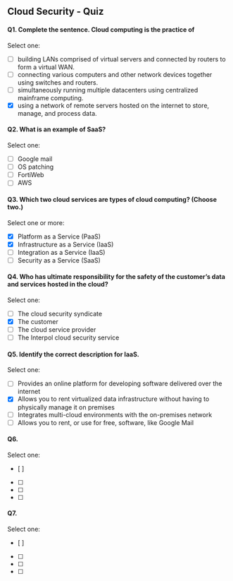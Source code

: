 Cloud Security - Quiz
------------

#### Q1. Complete the sentence. Cloud computing is the practice of

Select one:
- [ ] building LANs comprised of virtual servers and connected by routers to form a virtual WAN.
- [ ] connecting various computers and other network devices together using switches and routers.
- [ ] simultaneously running multiple datacenters using centralized mainframe computing.
- [x] using a network of remote servers hosted on the internet to store, manage, and process data.

#### Q2. What is an example of SaaS?

Select one:
- [ ] Google mail
- [ ] OS patching
- [ ] FortiWeb
- [ ] AWS

#### Q3. Which two cloud services are types of cloud computing? (Choose two.)

Select one or more:
- [x] Platform as a Service (PaaS)
- [x] Infrastructure as a Service (IaaS)
- [ ] Integration as a Service (IaaS)
- [ ] Security as a Service (SaaS)

#### Q4. Who has ultimate responsibility for the safety of the customer’s data and services hosted in the cloud?

Select one:
- [ ] The cloud security syndicate
- [x] The customer
- [ ] The cloud service provider
- [ ] The Interpol cloud security service

#### Q5. Identify the correct description for IaaS.

Select one:
- [ ] Provides an online platform for developing software delivered over the internet
- [x] Allows you to rent virtualized data infrastructure without having to physically manage it on premises
- [ ] Integrates multi-cloud environments with the on-premises network
- [ ] Allows you to rent, or use for free, software, like Google Mail

#### Q6. 

Select one:
- [ ] 
- [ ] 
- [ ] 
- [ ] 

#### Q7. 

Select one:
- [ ] 
- [ ] 
- [ ] 
- [ ] 


